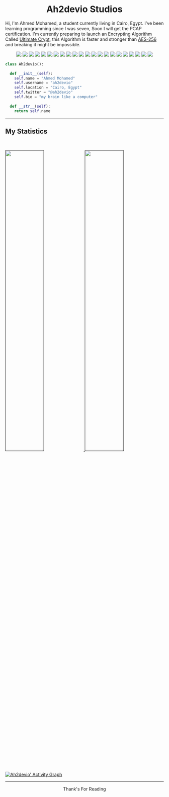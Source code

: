<h1 align="center">
  <b>Ah2devio Studios</b>
</h1>
Hi, I'm Ahmed Mohamed, a student currently living in Cairo, Egypt. I've been learning programming since I was seven, Soon I will get the PCAP certification. I'm currently preparing to launch an Encrypting Algorithm Called
<a href="">Ultimate Crypt</a>, this Algorithm is faster and stronger than <a href="https://en.wikipedia.org/wiki/Advanced_Encryption_Standard">AES-256</a> and breaking it might be impossible.
<p>
<div align="center">
  <img src="https://img.shields.io/badge/HTML5-E34F26?style=for-the-badge&logo=html5&logoColor=white">
  <img src="https://img.shields.io/badge/CSS3-1572B6?style=for-the-badge&logo=css3&logoColor=white">
  <img src="https://img.shields.io/badge/JavaScript-323330?style=for-the-badge&logo=javascript&logoColor=F7DF1E">
  <img src="https://img.shields.io/badge/PHP-777BB4?style=for-the-badge&logo=php&logoColor=white">
  <img src="https://img.shields.io/badge/Laravel-FF2D20?style=for-the-badge&logo=laravel&logoColor=white">
  <img src="https://img.shields.io/badge/Vue.js-35495E?style=for-the-badge&logo=vuedotjs&logoColor=4FC08D">
  <img src="https://img.shields.io/badge/MySQL-005C84?style=for-the-badge&logo=mysql&logoColor=white">
  <img src="https://img.shields.io/badge/Bootstrap-563D7C?style=for-the-badge&logo=bootstrap&logoColor=white">
  <img src="https://img.shields.io/badge/Node.js-339933?style=for-the-badge&logo=nodedotjs&logoColor=white">
  <img src="https://img.shields.io/badge/C%2B%2B-00599C?style=for-the-badge&logo=c%2B%2B&logoColor=white">
  <img src="https://img.shields.io/badge/C%23-239120?style=for-the-badge&logo=c-sharp&logoColor=white">
  <img src="https://img.shields.io/badge/Python-FFD43B?style=for-the-badge&logo=python&logoColor=blue">
  <img src="https://img.shields.io/badge/Numpy-777BB4?style=for-the-badge&logo=numpy&logoColor=white">
  <img src="https://img.shields.io/badge/Pandas-2C2D72?style=for-the-badge&logo=pandas&logoColor=white">
  <img src="https://img.shields.io/badge/OpenGL-FFFFFF?style=for-the-badge&logo=opengl">
  <img src="https://img.shields.io/badge/OpenCV-27338e?style=for-the-badge&logo=OpenCV&logoColor=white">
  <img src="https://img.shields.io/badge/GIT-E44C30?style=for-the-badge&logo=git&logoColor=white">
  <img src="https://img.shields.io/badge/GNU%20Bash-4EAA25?style=for-the-badge&logo=GNU%20Bash&logoColor=white">
  <img src="https://img.shields.io/badge/powershell-5391FE?style=for-the-badge&logo=powershell&logoColor=white">
  <img src="https://img.shields.io/badge/Shell_Script-121011?style=for-the-badge&logo=gnu-bash&logoColor=white">
  <img src="https://img.shields.io/badge/Arduino-00979D?style=for-the-badge&logo=Arduino&logoColor=white">
  <img src="https://img.shields.io/badge/Raspberry%20Pi-A22846?style=for-the-badge&logo=Raspberry%20Pi&logoColor=white">
  
</div>
</p>

```python
class Ah2devio():
    
  def __init__(self):
    self.name = "Ahmed Mohamed"
    self.username = "ah2devio"
    self.location = "Cairo, Egypt"
    self.twitter = "@ah2devio"
    self.bio = "my brain like a computer"
  
  def __str__(self):
    return self.name
```
-----
<div align="center">
  
</div>

## My Statistics

<br/>
<p align="left">
  <a href="">
  <img width="49.5%" src="https://github-readme-stats.vercel.app/api?username=ah2devio&show_icons=true&theme=gruvbox&hide_border=true" />
    <img width="49.5%" src="https://github-readme-streak-stats.herokuapp.com/?user=ah2devio&theme=gruvbox&hide_border=true" />
  </a>
</p>
<br>

[![Ah2devio' Activity Graph](https://activity-graph.herokuapp.com/graph?username=ah2devio&custom_title=Ah2devio%20%20Contribution%20Graph&theme=gruvbox&bg_color=282828&hide_border=true&line=d1a01f&point=c58545)]()

------
<div align="center">
Thank's For Reading 
</div>
